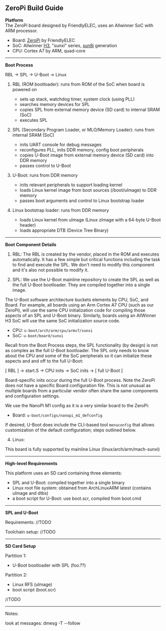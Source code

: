 ## ZeroPi Build Guide

**Platform** </br>
The ZeroPi board designed by FriendlyELEC, uses an Allwinner SoC with ARM processor.

- Board: [ZeroPi](https://wiki.friendlyarm.com/wiki/index.php/ZeroPi) by FriendlyELEC
- SoC: Allwinner [H3](https://linux-sunxi.org/H3), "sunxi" series, [sun8i](https://linux-sunxi.org/Allwinner_SoC_Family) generation
- CPU: Cortex A7 by ARM, quad-core

----------------------------------------------------------------------------------------

**Boot Process** </br>

RBL → SPL → U-Boot → Linux

1. RBL (ROM bootloader): runs from ROM of the SoC when board is powered on
   - sets up stack, watchdog timer, system clock (using PLL)
   - searches memory devices for SPL
   - copies SPL from external memory device (SD card) to internal SRAM (SoC)
   - executes SPL

2. SPL (Secondary Program Loader, or MLO/Memory Loader): runs from internal SRAM (SoC)
   - inits UART console for debug messages
   - reconfigures PLL, inits DDR memory, config boot peripherals
   - copies U-Boot image from external memory device (SD card) into DDR memory
   - passes control to U-Boot

3. U-Boot: runs from DDR memory
   - inits relevant peripherals to support loading kernel
   - loads Linux kernel image from boot sources (/boot/uImage) to DDR memory
   - passes boot arguments and control to Linux bootstrap loader

4. Linux bootstrap loader: runs from DDR memory
   - loads Linux kernel from uImage (Linux zImage with a 64-byte U-Boot header)
   - loads appropriate DTB (Device Tree Binary)

----------------------------------------------------------------------------------------
**Boot Component Details** </br>

1. RBL:
The RBL is created by the vendor, placed in the ROM and executes automatically. It has
a few simple but critical functions including the task to find and execute the SPL. We
don't need to modify this component and it's also not possible to modify it.

2. SPL:
We use the U-Boot mainline repository to create the SPL as well as the full U-Boot
bootloader. They are compiled together into a single image.

The U-Boot software architecture buckets elements by CPU, SoC, and Board. For example,
all boards using an Arm Cortex A7 CPU (such as our ZeroPi), will use the same CPU
initialization code for compiling those aspects of an SPL and U-Boot binary. Similarly,
boards using an AllWinner H3 SoC will use the same SoC initialization source code.

- CPU: ```u-boot/arch/arm/cpu/armv7/sunxi```
- SoC: ```u-boot/board/sunxi```

Recall from the Boot Process steps, the SPL functionality (by design) is not as complex
as the full U-Boot bootloader. The SPL only needs to know about the CPU and some of the
SoC peripherals so it can initialize these aspects and and off to the full U-Boot:

[ RBL ] → start.S → CPU inits → SoC inits → [ full U-Boot ]

Board-specific inits occur during the full U-Boot process. Note the ZeroPi does not
have a specific Board configuration file. This is not unusual as multiple boards from
a particular vendor often share the same components and configuration settings.
 
We use the NanoPi M1 config as it is a very similar board to the ZeroPi:
- Board: ```u-boot/configs/nanopi_m1_defconfig``` 

If desired, U-Boot does include the CLI-based tool ```menuconfig``` that allows
customization of the default configuration; steps outlined below.

4. Linux:

This board is fully supported by mainline Linux (linux/arch/arm/mach-sunxi)

----------------------------------------------------------------------------------------
**High-level Requirements** </br>

This platform uses an SD card containing three elements:
- SPL and U-Boot: compiled together into a single binary
- Linux root file system: obtained from ArchLinuxARM latest (contains uImage and dtbs)
- a boot script for U-Boot: use boot.scr, compiled from boot.cmd

----------------------------------------------------------------------------------------
**SPL and U-Boot** </br>

Requirements:
//TODO


Toolchain setup:
//TODO


----------------------------------------------------------------------------------------

**SD Card Setup** </br>

Partition 1:
  - U-Boot bootloader with SPL (foo.??)

Partition 2:
  - Linux RFS (uImage)
  - boot script (boot.scr)

//TODO


----------------------------------------------------------------------------------------


Notes:

look at messages:
dmesg -T --follow
